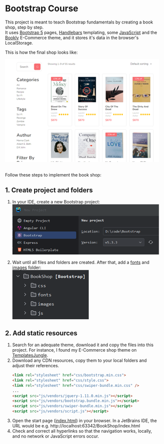 # Bootstrap Course

This project is meant to teach Bootstrap fundamentals by creating a book shop, step by step. <br/>
It uses [Bootstrap 5](https://getbootstrap.com) pages, [Handlebars](https://handlebarsjs.com/guide/) templating, some [JavaScript](https://www.w3schools.com/js/) and the [Bookly](https://templatesjungle.com/downloads/bookly-bookstore-ecommerce-bootstrap-website-template/) E-Commerce theme, and it stores it's data in the browser's LocalStorage.

This is how the final shop looks like:

![Book Shop Screenshot](images/bookshop.png)<br/>
<br/>

Follow these steps to implement the book shop:
## 1. Create project and folders
1. In your IDE, create a new Bootstrap project:<br/>
   ![Bootstrap](images/new-project.png)
  

2. Wait until all files and folders are created. After that, add a [fonts](fonts) and [images](images) folder:<br/>
   ![folder structure](images/folder-structure.png)

## 2. Add static resources
1. Search for an adequate theme, download it and copy the files into this project. For instance, I found my E-Commerce shop theme on <a href="https://templatesjungle.com/downloads/category/free-bootstrap-templates/" target="_blank">TemplatesJungle</a>.
2. Download any CDN resources, copy them to your local folders and adjust their references.
   ```html
   <link rel="stylesheet" href="css/bootstrap.min.css">
   <link rel="stylesheet" href="css/style.css">
   <link rel="stylesheet" href="css/swiper-bundle.min.css" />
   ...
   <script src="js/vendors/jquery-1.11.0.min.js"></script>
   <script src="js/vendors/bootstrap.bundle.min.js"></script>
   <script src="js/vendors/swiper-bundle.min.js"></script>
   <script src="js/vendors/script.js"></script>
   ```
3. Open the start page ([index.html](index.html)) in your browser. In a JetBrains IDE, the URL would be e.g. http://localhost:63342/BookShop/index.html
4. Check and correct all hyperlinks so that the navigation works, locally, and no network or JavaScript errors occur.
